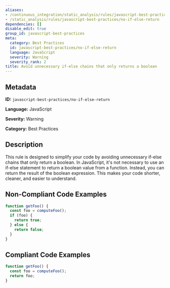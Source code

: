 ```yaml
---
aliases:
- /continuous_integration/static_analysis/rules/javascript-best-practices/no-if-else-return
- /static_analysis/rules/javascript-best-practices/no-if-else-return
dependencies: []
disable_edit: true
group_id: javascript-best-practices
meta:
  category: Best Practices
  id: javascript-best-practices/no-if-else-return
  language: JavaScript
  severity: Warning
  severity_rank: 2
title: Avoid unnecessary if-else chains that only returns a boolean
---
```

<!--  SOURCED FROM https://github.com/DataDog/datadog-static-analyzer-rule-docs -->


## Metadata
**ID:** `javascript-best-practices/no-if-else-return`

**Language:** JavaScript

**Severity:** Warning

**Category:** Best Practices

## Description
This rule is designed to simplify your code by avoiding unnecessary if-else chains that only return a boolean. In JavaScript, it's not necessary to use an if-else statement to return a boolean value from a function. Instead, you can return the result of the boolean expression. This makes your code shorter, cleaner, and easier to understand.

## Non-Compliant Code Examples
```javascript
function getFoo() {
  const foo = computeFoo();
  if (foo) {
    return true;
  } else {
    return false;
  }
}
```

## Compliant Code Examples
```javascript
function getFoo() {
  const foo = computeFoo();
  return foo;
}
```
